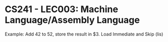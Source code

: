 # CS241 - LEC003: Machine Language/Assembly Language

Example: Add 42 to 52, store the result in $3.
Load Immediate and Skip (lis)


<!--stackedit_data:
eyJoaXN0b3J5IjpbLTEyNTEwNjE4MjcsMTY0NjUwNjk3M119
-->